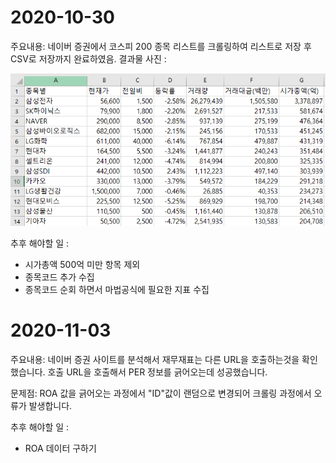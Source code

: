 # 2020-10-30

주요내용: 네이버 증권에서 코스피 200 종목 리스트를 크롤링하여 리스트로 저장 후 CSV로 저장까지 완료하였음.
결과물 사진 :

![image](https://github.com/karas741/week05_homework/raw/main/1030.PNG)

추후 해야할 일 : 
- 시가총액 500억 미만 항목 제외
- 종목코드 추가 수집
- 종목코드 순회 하면서 마법공식에 필요한 지표 수집

# 2020-11-03

주요내용: 네이버 증권 사이트를 분석해서 재무재표는 다른 URL을 호출하는것을 확인했습니다. 호출 URL을 호출해서 PER 정보를 긁어오는데 성공했습니다.

문제점: ROA 값을 긁어오는 과정에서 "ID"값이 랜덤으로 변경되어 크롤링 과정에서 오류가 발생합니다.

추후 해야할 일 : 
- ROA 데이터 구하기
